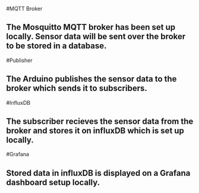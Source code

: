 #MQTT Broker

## The Mosquitto MQTT broker has been set up locally. Sensor data will be sent over the broker to be stored in a database.

#Publisher

## The Arduino publishes the sensor data to the broker which sends it to subscribers.

#InfluxDB

## The subscriber recieves the sensor data from the broker and stores it on influxDB which is set up locally.

#Grafana

## Stored data in influxDB is displayed on a Grafana dashboard setup locally.
